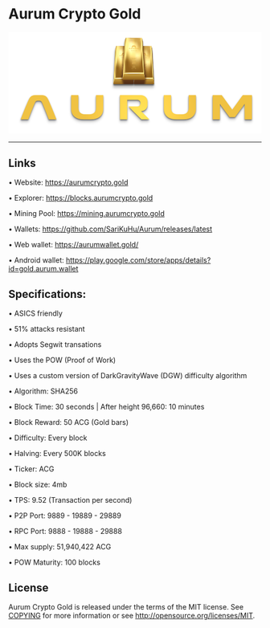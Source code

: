 Aurum Crypto Gold
========
![](share/pixmaps/splashscreen_transparent.png)


---


Links
----------------

• Website: https://aurumcrypto.gold

• Explorer: https://blocks.aurumcrypto.gold

• Mining Pool: https://mining.aurumcrypto.gold

• Wallets:  https://github.com/SariKuHu/Aurum/releases/latest

• Web wallet:  https://aurumwallet.gold/

• Android wallet: https://play.google.com/store/apps/details?id=gold.aurum.wallet




Specifications:
----------------------



• ASICS friendly

• 51% attacks resistant

• Adopts Segwit transations

• Uses the POW (Proof of Work)

• Uses a custom version of DarkGravityWave (DGW) difficulty algorithm

• Algorithm:        SHA256

• Block Time:       30 seconds | After height 96,660: 10 minutes

• Block Reward:     50 ACG (Gold bars)

• Difficulty:       Every block

• Halving:          Every 500K blocks

• Ticker:           ACG

• Block size:       4mb

• TPS:      	    9.52 (Transaction per second)

• P2P Port:         9889 - 19889 - 29889

• RPC Port:         9888 - 19888 - 29888

• Max supply:       51,940,422 ACG

• POW Maturity:     100 blocks









License
-------

Aurum Crypto Gold is released under the terms of the MIT license. See [COPYING](COPYING) for more
information or see http://opensource.org/licenses/MIT.

